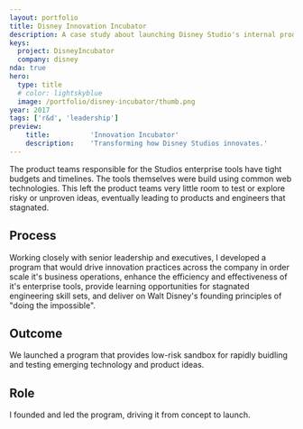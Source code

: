 ```yaml
---
layout: portfolio
title: Disney Innovation Incubator
description: A case study about launching Disney Studio's internal product incubator.
keys:
  project: DisneyIncubator
  company: disney
nda: true
hero:
  type: title
  # color: lightskyblue
  image: /portfolio/disney-incubator/thumb.png
year: 2017
tags: ['r&d', 'leadership']
preview:
    title:          'Innovation Incubator'
    description:    'Transforming how Disney Studios innovates.'
---
```


The product teams responsible for the Studios enterprise tools have tight budgets and timelines. The tools themselves were build using common web technologies. This left the product teams very little room to test or explore risky or unproven ideas, eventually leading to products and engineers that stagnated.

## Process
Working closely with senior leadership and executives, I developed a program that would drive innovation practices across the company in order scale it's business operations, enhance the efficiency and effectiveness of it's enterprise tools, provide learning opportunities for stagnated engineering skill sets, and deliver on Walt Disney's founding principles of "doing the impossible".

## Outcome
We launched a program that provides low-risk sandbox for rapidly buidling and testing emerging technology and product ideas.

## Role
I founded and led the program, driving it from concept to launch.